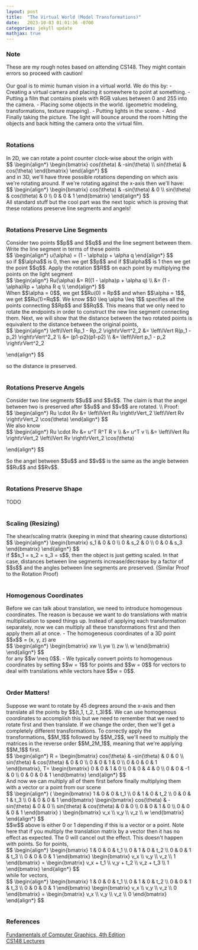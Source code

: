 ```yaml
---
layout: post
title:  "The Virtual World (Model Transformations)"
date:   2023-10-03 01:01:36 -0700
categories: jekyll update
mathjax: true
---
```

<!------------------------------------------------------------------------------------>
<h3>Note</h3>
These are my rough notes based on attending CS148. They might contain errors so proceed with caution!
<br>
<br>
Our goal is to mimic human vision in a virtual world. We do this by:
- Creating a virtual camera and placing it somewhere to point at something. 
- Putting a film that contains pixels with RGB values between 0 and 255 into the camera.
- Placing some objects in the world. (geometric modeling, transformations, texture mapping).
- Putting lights in the scene.
- And Finally taking the picture. The light will bounce around the room hitting the objects and back hitting the camera onto the virtual film.
<br>
<br>
<!------------------------------------------------------------------------------------>
<h3>Rotations</h3>
In 2D, we can rotate a point counter clock-wise about the origin with 
<div>
$$
\begin{align*}
\begin{bmatrix}
cos(\theta) & -sin(\theta) \\
sin(\theta) & cos(\theta)
\end{bmatrix}
\end{align*}
$$
</div>
and in 3D, we'll have three possible rotations depending on which axis we're rotating around. If we're rotating against the x-axis then we'll have:
<div>
$$
\begin{align*}
\begin{bmatrix}
cos(\theta) & -sin(\theta) & 0 \\
sin(\theta) & cos(\theta) & 0 \\
0 & 0 & 1
\end{bmatrix}
\end{align*}
$$
</div>
All standard stuff but the cool part was the next topic which is proving that these rotations preserve line segments and angels!
<br>
<br>
<!------------------------------------------------------------------------------------>
<h3>Rotations Preserve Line Segments</h3>
Consider two points $$p$$ and $$q$$ and the line segment between them. Write the line segment in terms of these points
<div>
$$
\begin{align*}
u(\alpha) = (1 - \alpha)p + \alpha q
\end{align*}
$$
</div>
so if $$\alpha$$ is 0, then we get $$p$$ and if $$\alpha$$ is 1 then we get the point $$q$$.
Apply the rotation $$R$$ on each point by multiplying the points on the light segment 
<div>
$$
\begin{align*}
Ru(\alpha) &= R((1 - \alpha)p + \alpha q) \\
&= (1 - \alpha)Rp + \alpha R q \\
\end{align*}
$$
</div>
When $$\alpha = 0$$, we get $$Ru(0) = Rp$$ and when $$\alpha = 1$$, we get $$Ru(1)=Rq$$. We know $$0 \leq \alpha \leq 1$$ specifies all the points connecting $$Rp$$ and $$Rq$$. This means that we only need to rotate the endpoints in order to construct the new line segment connecting them. Next, we will show that the distance between the two rotated points is equivalent to the distance between the original points,
<div>
$$
\begin{align*}
\left\lVert Rp_1 - Rp_2 \right\rVert^2_2 &= \left\lVert R(p_1 - p_2) \right\rVert^2_2  \\
&= (p1-p2)(p1-p2) \\
&= \left\lVert p_1 - p_2 \right\rVert^2_2

\end{align*}
$$
</div>

so the distance is preserved.
<br>
<br>
<!------------------------------------------------------------------------------------>
<h3>Rotations Preserve Angels</h3>
Consider two line segments $$u$$ and $$v$$. The claim is that the angel between two is preserved after $$u$$ and $$v$$ are rotated. \\
Proof:
<div>
$$
\begin{align*}
Ru \cdot Rv &= \left\lVert Ru \right\rVert_2 \left\lVert Rv \right\rVert_2  \cos(\theta)
\end{align*}
$$
</div>
We also know
<div>
$$
\begin{align*}
Ru \cdot Rv &= u^T R^T R v  \\
&= u^T v  \\
&=  \left\lVert Ru \right\rVert_2 \left\lVert Rv \right\rVert_2  \cos(\theta)

\end{align*}
$$
</div>
So the angel between $$u$$ and $$v$$ is the same as the angle between $$Ru$$ and $$Rv$$. 
<br>
<br>
<!------------------------------------------------------------------------------------>
<h3>Rotations Preserve Shape</h3>
TODO
<br>
<br>
<!------------------------------------------------------------------------------------>
<h3>Scaling (Resizing)</h3>
The shear/scaling matrix (keeping in mind that  shearing cause distortions)
<div>
$$
\begin{align*}
\begin{bmatrix}
s_1 & 0 & 0 \\
0 & s_2 & 0 \\
0 & 0 & s_3
\end{bmatrix}
\end{align*}
$$
</div>
if $$s_1 = s_2 = s_3 = s$$, then the object is just getting scaled. In that case, distances between line segments increase/decrease  by a factor of $$s$$ and the angles between line segments are preserved. (Similar Proof to the Rotation Proof)
<br>
<br>
<!------------------------------------------------------------------------------------>
<h3>Homogenous Coordinates</h3>
Before we can talk about translation, we need to introduce homogenous coordinates. The reason is because we want to do translations with matrix multiplication to speed things up. Instead of applying each transformation separately, now we can multiply all these transformations first and then apply them all at once.
- The homogeneous coordinates of a 3D point $$x$$ = (x, y, z) are
<div>
$$
\begin{align*}
\begin{bmatrix}
xw \\
yw \\
zw \\
w
\end{bmatrix}
\end{align*}
$$
</div>
for any $$w \neq 0$$.
-  We typically convert points to homogenous coordinates by setting $$w = 1$$ for points and $$w = 0$$ for vectors to deal with translations while vectors have $$w = 0$$. 
<br>
<br>
<!------------------------------------------------------------------------------------>
<h3>Order Matters!</h3>
Suppose we want to rotate by 45 degrees around the x-axis and then translate all the points by $$(t_1, t_2, t_3)$$. We can use homogenous coordinates to accomplish this but we need to remember that we need to rotate first and then translate. If we change the order, then we'll get a completely different transformations. To correctly apply the transformations, $$M_1$$ followed by $$M_2$$, we'll need to multiply the matrices in the reverse order $$M_2M_1$$, meaning that we're applying $$M_1$$ first.
<div>
$$
\begin{align*}
R =
\begin{bmatrix}
cos(\theta) & -sin(\theta) & 0 & 0 \\
sin(\theta) & cos(\theta) & 0 & 0 \\
0 & 0 & 1 & 0 \\
0 & 0 & 0 & 1
\end{bmatrix}, T=
\begin{bmatrix}
0 & 0 & 1 & 0 \\
0 & 0 & 4 & 0 \\
0 & 0 & -1 & 0 \\
0 & 0 & 0 & 1
\end{bmatrix}
\end{align*}
$$
</div>
And now we can multiply all of them first before finally multiplying them with a vector or a point from our scene
<div>
$$
\begin{align*}
(
\begin{bmatrix}
1 & 0 & 0 & t_1 \\
0 & 1 & 0 & t_2 \\
0 & 0 & 1 & t_3 \\
0 & 0 & 0 & 1
\end{bmatrix}
\begin{bmatrix}
cos(\theta) & -sin(\theta) & 0 & 0 \\
sin(\theta) & cos(\theta) & 0 & 0 \\
0 & 0 & 1 & 0 \\
0 & 0 & 0 & 1
\end{bmatrix}
)
\begin{bmatrix}
v_x \\
v_y \\
v_z \\
w
\end{bmatrix}
\end{align*}
$$
</div>
$$w$$ above is either 0 or 1 depending if this is a vector or a point. Note here that if you multiply the translation matrix by a vector then it has no effect as expected. The 0 will cancel out the effect. This doesn't happen with points. So for points,
<div>
$$
\begin{align*}
\begin{bmatrix}
1 & 0 & 0 & t_1 \\
0 & 1 & 0 & t_2 \\
0 & 0 & 1 & t_3 \\
0 & 0 & 0 & 1
\end{bmatrix}
\begin{bmatrix}
v_x \\
v_y \\
v_z \\
1
\end{bmatrix}
=
\begin{bmatrix}
v_x + t_1 \\
v_y + t_2 \\
v_z + t_3 \\
1
\end{bmatrix}
\end{align*}
$$
</div>
while for vectors,
<div>
$$
\begin{align*}
\begin{bmatrix}
1 & 0 & 0 & t_1 \\
0 & 1 & 0 & t_2 \\
0 & 0 & 1 & t_3 \\
0 & 0 & 0 & 1
\end{bmatrix}
\begin{bmatrix}
v_x \\
v_y \\
v_z \\
0
\end{bmatrix}
=
\begin{bmatrix}
v_x \\
v_y \\
v_z \\
0
\end{bmatrix}
\end{align*}
$$
</div>
<br>
<!------------------------------------------------------------------------------------>
<h3>References</h3>
<a href="https://www.amazon.com/Fundamentals-Computer-Graphics-Steve-Marschner/dp/1482229390">Fundamentals of Computer Graphics, 4th Edition</a>
<br>
<a href="https://web.stanford.edu/class/cs148/lectures.html"> CS148 Lectures </a>
<br>
<br>




